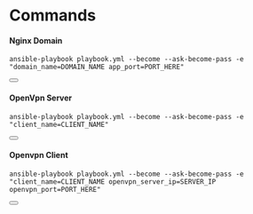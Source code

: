 <h1>Commands</h1>
<div class="copy-container rounded-4">
  <h4>Nginx Domain</h4>
  <pre><code id="copy-command">ansible-playbook playbook.yml --become --ask-become-pass -e "domain_name=DOMAIN_NAME app_port=PORT_HERE"</code></pre>
  <button class="copy-button" onclick="copyToClipboard()"></button>
  <h4>OpenVpn Server</h4>
  <pre><code id="copy-command">ansible-playbook playbook.yml --become --ask-become-pass -e "client_name=CLIENT_NAME"</code></pre>
  <button class="copy-button" onclick="copyToClipboard()"></button>
  <h4>Openvpn Client</h4>
  <pre><code id="copy-command">ansible-playbook playbook.yml --become --ask-become-pass -e "client_name=CLIENT_NAME openvpn_server_ip=SERVER_IP openvpn_port=PORT_HERE"</code></pre>
  <button class="copy-button" onclick="copyToClipboard()"></button>
</div>
